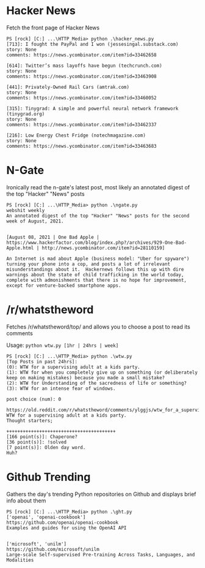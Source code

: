 # Hacker News
Fetch the front page of Hacker News

```
PS [rock] [C:] ...\HTTP_Media> python .\hacker_news.py
[713]: I fought the PayPal and I won (jessesingal.substack.com)
story: None
comments: https://news.ycombinator.com/item?id=33462658

[614]: Twitter’s mass layoffs have begun (techcrunch.com)
story: None
comments: https://news.ycombinator.com/item?id=33463908

[441]: Privately-Owned Rail Cars (amtrak.com)
story: None
comments: https://news.ycombinator.com/item?id=33460052

[315]: Tinygrad: A simple and powerful neural network framework (tinygrad.org)
story: None
comments: https://news.ycombinator.com/item?id=33462337

[216]: Low Energy Chest Fridge (notechmagazine.com)
story: None
comments: https://news.ycombinator.com/item?id=33463683
```

# N-Gate
Ironically read the n-gate's latest post, most likely an annotated digest of the top "Hacker" "News" posts

```
PS [rock] [C:] ...\HTTP_Media> python .\ngate.py
webshit weekly
An annotated digest of the top "Hacker" "News" posts for the second week of August, 2021.


[August 08, 2021 | One Bad Apple | https://www.hackerfactor.com/blog/index.php?/archives/929-One-Bad-Apple.html | http://news.ycombinator.com/item?id=28110159]

An Internet is mad about Apple (business model: "Uber for spyware") turning your phone into a cop, and posts a lot of irrelevant misunderstandings about it.  Hackernews follows this up with dire warnings about the state of child trafficking in the world today, complete with admonishments that there is no hope for improvement, except for venture-backed smartphone apps.
```

# /r/whatstheword
Fetches /r/whatstheword/top/ and allows you to choose a post to read its comments

Usage: `python wtw.py [1hr | 24hrs | week]`

```
PS [rock] [C:] ...\HTTP_Media> python .\wtw.py
[Top Posts in past 24hrs]:
(0): WTW for a supervising adult at a kids party.
(1): WTW for when you completely give up on something (or deliberately keep on making mistakes) because you made a small mistake?
(2): WTW for Understanding of the sacredness of life or something?
(3): WTW for an intense fear of windows.
```

```
post choice (num): 0

https://old.reddit.com/r/whatstheword/comments/ylggjs/wtw_for_a_supervising_adult_at_a_kids_party/
WTW for a supervising adult at a kids party.
Thought starters;

++++++++++++++++++++++++++++++++++++++++
[166 point(s)]: Chaperone?
[36 point(s)]: !solved
[7 point(s)]: Olden day word.
Huh?
```

# Github Trending
Gathers the day's trending Python repositories on Github and displays brief info about them

```
PS [rock] [C:] ...\HTTP_Media> python .\ght.py
['openai', 'openai-cookbook']
https://github.com/openai/openai-cookbook
Examples and guides for using the OpenAI API


['microsoft', 'unilm']
https://github.com/microsoft/unilm
Large-scale Self-supervised Pre-training Across Tasks, Languages, and Modalities
```
